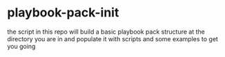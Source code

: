 # playbook-pack-init

the script in this repo will build a basic playbook pack structure at the directory you are in
and populate it with scripts and some examples to get you going

